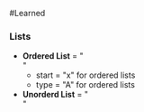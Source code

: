 #Learned

### Lists

* **Ordered List** = "<ol></ol>"
  * start = "x" for ordered lists
  * type = "A" for ordered lists
* **Unorderd List** = "<ul></ul>"

